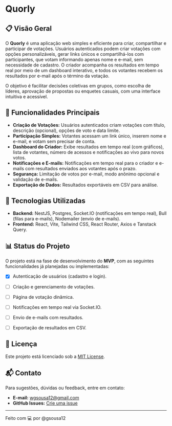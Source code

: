 # Quorly

## 📋 Visão Geral

O **Quorly** é uma aplicação web simples e eficiente para criar, compartilhar e participar de votações. Usuários autenticados podem criar votações com opções personalizáveis, gerar links únicos e compartilhá-los com participantes, que votam informando apenas nome e e-mail, sem necessidade de cadastro. O criador acompanha os resultados em tempo real por meio de um dashboard interativo, e todos os votantes recebem os resultados por e-mail após o término da votação.

O objetivo é facilitar decisões coletivas em grupos, como escolha de líderes, aprovação de propostas ou enquetes casuais, com uma interface intuitiva e acessível.

## 🎯 Funcionalidades Principais

- **Criação de Votações:** Usuários autenticados criam votações com título, descrição (opcional), opções de voto e data limite.
- **Participação Simples:** Votantes acessam um link único, inserem nome e e-mail, e votam sem precisar de conta.
- **Dashboard do Criador:** Exibe resultados em tempo real (com gráficos), lista de votantes, número de acessos e notificações ao vivo para novos votos.
- **Notificações e E-mails:** Notificações em tempo real para o criador e e-mails com resultados enviados aos votantes após o prazo.
- **Segurança:** Limitação de votos por e-mail, modo anônimo opcional e validação de e-mails.
- **Exportação de Dados:** Resultados exportáveis em CSV para análise.

## 🚀 Tecnologias Utilizadas

- **Backend:** NestJS, Postgres, Socket.IO (notificações em tempo real), Bull (filas para e-mails), Nodemailer (envio de e-mails).
- **Frontend:** React, Vite, Tailwind CSS, React Router, Axios e Tanstack Query.


## 📊 Status do Projeto

O projeto está na fase de desenvolvimento do **MVP**, com as seguintes funcionalidades já planejadas ou implementadas:

- [x]  Autenticação de usuários (cadastro e login).
- [ ]  Criação e gerenciamento de votações.
- [ ]  Página de votação dinâmica.
- [ ]  Notificações em tempo real via Socket.IO.
- [ ]  Envio de e-mails com resultados.
- [ ]  Exportação de resultados em CSV.


## 📝 Licença

Este projeto está licenciado sob a [MIT License](https://grok.com/chat/LICENSE).

## 📬 Contato

Para sugestões, dúvidas ou feedback, entre em contato:

- **E-mail:** [wgsousa12@gmail.com](mailto:wgsousa12@gmail.com)
- **GitHub Issues:** [Crie uma issue](https://github.com/gsousa12/Quorly/issues)

---

Feito com 💻 por @gsousa12
